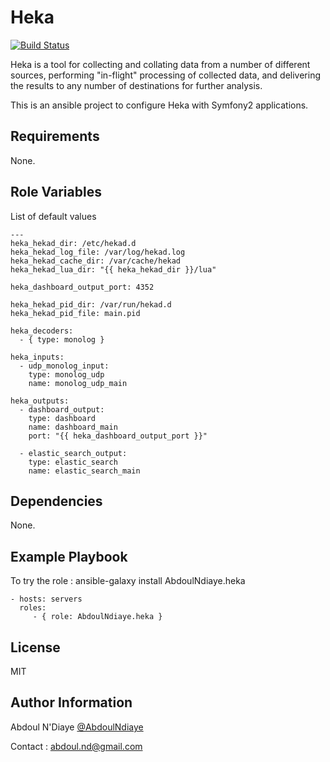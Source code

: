 Heka
====

[![Build Status](https://travis-ci.org/AbdoulNdiaye/ansible-role-heka.svg)](https://travis-ci.org/AbdoulNdiaye/ansible-role-heka)

Heka is a tool for collecting and collating data from a number of different sources, performing "in-flight" processing of collected data, and delivering the results to any number of destinations for further analysis.

This is an ansible project to configure Heka with Symfony2 applications.

Requirements
------------

None.

Role Variables
--------------

List of default values
    
    ---
    heka_hekad_dir: /etc/hekad.d
    heka_hekad_log_file: /var/log/hekad.log
    heka_hekad_cache_dir: /var/cache/hekad
    heka_hekad_lua_dir: "{{ heka_hekad_dir }}/lua"
    
    heka_dashboard_output_port: 4352
    
    heka_hekad_pid_dir: /var/run/hekad.d
    heka_hekad_pid_file: main.pid
    
    heka_decoders:
      - { type: monolog }
    
    heka_inputs:
      - udp_monolog_input:
        type: monolog_udp
        name: monolog_udp_main
    
    heka_outputs:
      - dashboard_output:
        type: dashboard
        name: dashboard_main
        port: "{{ heka_dashboard_output_port }}"
    
      - elastic_search_output:
        type: elastic_search
        name: elastic_search_main



Dependencies
------------

None.

Example Playbook
----------------

To try the role : ansible-galaxy install AbdoulNdiaye.heka

    - hosts: servers
      roles:
         - { role: AbdoulNdiaye.heka }

License
-------

MIT

Author Information
------------------

Abdoul N'Diaye [@AbdoulNdiaye](https://twitter.com/AbdoulNDiaye)

Contact : <abdoul.nd@gmail.com>

